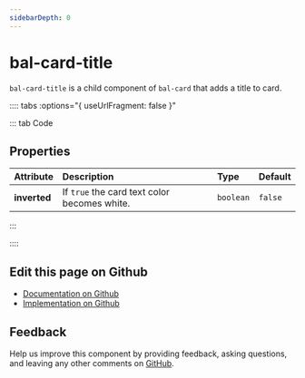 ```yaml
---
sidebarDepth: 0
---
```



# bal-card-title

`bal-card-title` is a child component of `bal-card` that adds a title to card.




<!-- docs:child of bal-card -->

:::: tabs :options="{ useUrlFragment: false }"

::: tab Code

## Properties


| Attribute    | Description                                  | Type      | Default |
| :----------- | :------------------------------------------- | :-------- | :------ |
| **inverted** | If `true` the card text color becomes white. | `boolean` | `false` |


:::


::::

## Edit this page on Github

* [Documentation on Github](https://github.com/baloise/design-system/blob/master/docs/src/components/components/bal-card-title.md)
* [Implementation on Github](https://github.com/baloise/design-system/blob/master/packages/components/src/components/bal-card-title)

## Feedback

Help us improve this component by providing feedback, asking questions, and leaving any other comments on [GitHub](https://github.com/baloise/design-system/issues/new).

